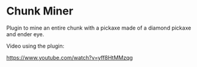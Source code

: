 # Chunk Miner
Plugin to mine an entire chunk with a pickaxe made of a diamond pickaxe and ender eye.


Video using the plugin:

https://www.youtube.com/watch?v=yff8HtMMzqg
